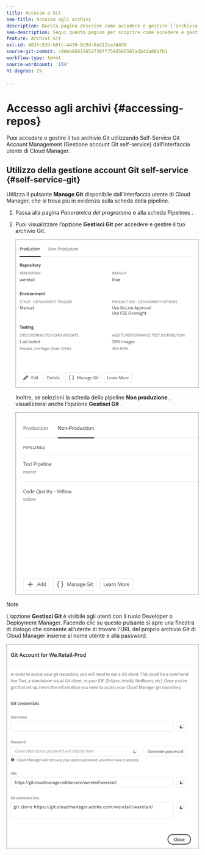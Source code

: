 ```yaml
---
title: Accesso a Git
seo-title: Accesso agli archivi
description: Questa pagina descrive come accedere e gestire l’archivio Git.
seo-description: Segui questa pagina per scoprire come accedere e gestire l’archivio Git.
feature: Archivi Git
exl-id: 403fc93d-60fc-4439-8c9d-0a512ca34458
source-git-commit: c4deb06615652736ff7584566507a2b42a88bfb1
workflow-type: tm+mt
source-wordcount: '154'
ht-degree: 1%

---
```


# Accesso agli archivi {#accessing-repos}

Puoi accedere e gestire il tuo archivio Git utilizzando Self-Service Git Account Management (Gestione account Git self-service) dall’interfaccia utente di Cloud Manager.

## Utilizzo della gestione account Git self-service {#self-service-git}

Utilizza il pulsante **Manage Git** disponibile dall’interfaccia utente di Cloud Manager, che si trova più in evidenza sulla scheda della pipeline.

1. Passa alla pagina *Panoramica del programma* e alla scheda Pipelines .

1. Puoi visualizzare l’opzione **Gestisci Git** per accedere e gestire il tuo archivio Git.

   ![](assets/manage-git1.png)

   Inoltre, se selezioni la scheda della pipeline **Non produzione** , visualizzerai anche l’opzione **Gestisci Git** .

   ![](assets/manage-git-new2.png)

>[!NOTE]
>
>L’opzione **Gestisci Git** è visibile agli utenti con il ruolo Developer o Deployment Manager. Facendo clic su questo pulsante si apre una finestra di dialogo che consente all’utente di trovare l’URL del proprio archivio Git di Cloud Manager insieme al nome utente e alla password.

![](assets/manage-git3.png)
